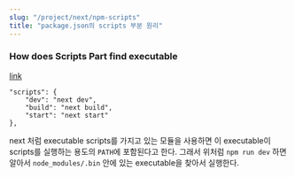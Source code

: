 ```yaml
---
slug: "/project/next/npm-scripts"
title: "package.json의 scripts 부분 원리"
---
```


### How does Scripts Part find executable

[link](https://docs.npmjs.com/cli/v6/using-npm/scripts#path)

```
"scripts": {
    "dev": "next dev",
    "build": "next build",
    "start": "next start"
},
```

next 처럼 executable scripts를 가지고 있는 모듈을 사용하면 이 executable이 scripts를 실행하는 용도의 `PATH`에 포함된다고 한다. 그래서 위처럼 `npm run dev` 하면 알아서 `node_modules/.bin` 안에 있는 executable을 찾아서 실행한다.
